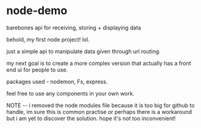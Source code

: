 # node-demo
barebones api for receiving, storing + displaying data


behold, my first node project! lol.

just a simple api to manipulate data given through url routing.

my next goal is to create a more complex version that actually has a front end ui for people to use.

packages used - nodemon, Fs, express.

feel free to use any components in your own work.

NOTE -- i removed the node modules file because it is too big for github to handle, im sure this is common practise or perhaps there is a workaround but i am yet to discover the solution. hope it's not too inconvenient!
